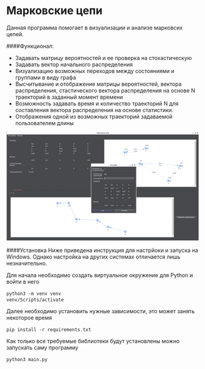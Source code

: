 # Марковские цепи

Данная программа помогает в визуализации и анализе марковсих цепей.

####Функционал:

* Задавать матрицу вероятностей и ее проверка на стохастическую
* Задавать вектор начального распределения
* Визуализацию возможных переходов между состояниями и группами в виду графа
* Высчитывание и отображение матрицы вероятностей, вектора распределения, стастического вектора распределения на основе N траекторий в заданный момент времени
* Возможность задавать время и количество траекторий N для составления вектора распределения на основе статистики.
* Отображения одной из возможных траекторий задаваемой пользователем длины

![Скриншот приложения](https://github.com/Kostyak7/TRP_task1/blob/main/resources/app_screenshot.png)


####Установка
Ниже приведена инструкция для настрйоки и запуска на Windows. Однако настройка на других системах отличается лишь незначительно.

Для начала необходимо создать виртуальное окружение для Python и войти в него
```
python3 -m venv venv
venv/Scripts/activate
```
Далее необходимо установить нужные зависимости, это может занять некоторое время
```
pip install -r requirements.txt
```
Как только все требуемые библиотеки будут установлены можно запускать саму программу
```
python3 main.py
```
